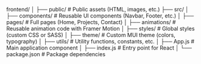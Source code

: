 frontend/
│
├── public/                # Public assets (HTML, images, etc.)
├── src/
│   ├── components/        # Reusable UI components (Navbar, Footer, etc.)
│   ├── pages/             # Full pages (Home, Projects, Contact)
│   ├── animations/        # Reusable animation code with Framer Motion
│   ├── styles/            # Global styles (custom CSS or SASS)
│   ├── theme/             # Custom MUI theme (colors, typography)
│   ├── utils/             # Utility functions, constants, etc.
│   ├── App.js             # Main application component
│   ├── index.js           # Entry point for React
│   └── package.json       # Package dependencies

